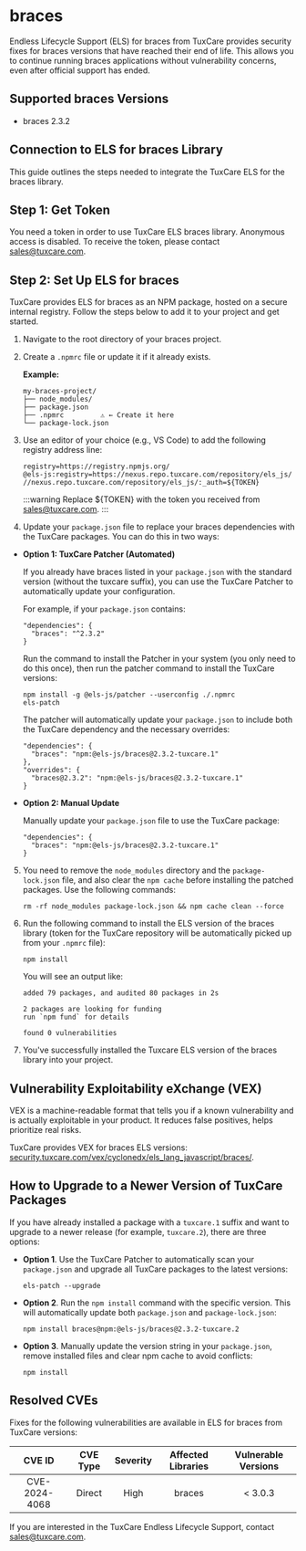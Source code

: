 # braces

Endless Lifecycle Support (ELS) for braces from TuxCare provides security fixes for braces versions that have reached their end of life. This allows you to continue running braces applications without vulnerability concerns, even after official support has ended.

## Supported braces Versions

* braces 2.3.2

## Connection to ELS for braces Library

This guide outlines the steps needed to integrate the TuxCare ELS for the braces library.

## Step 1: Get Token

You need a token in order to use TuxCare ELS braces library. Anonymous access is disabled. To receive the token, please contact [sales@tuxcare.com](mailto:sales@tuxcare.com).

## Step 2: Set Up ELS for braces

TuxCare provides ELS for braces as an NPM package, hosted on a secure internal registry. Follow the steps below to add it to your project and get started.

1. Navigate to the root directory of your braces project.
2. Create a `.npmrc` file or update it if it already exists.

   **Example:**

   ```text
   my-braces-project/
   ├── node_modules/
   ├── package.json
   ├── .npmrc         ⚠️ ← Create it here
   └── package-lock.json
   ```

3. Use an editor of your choice (e.g., VS Code) to add the following registry address line:

   <CodeWithCopy>

   ```text
   registry=https://registry.npmjs.org/
   @els-js:registry=https://nexus.repo.tuxcare.com/repository/els_js/
   //nexus.repo.tuxcare.com/repository/els_js/:_auth=${TOKEN}
   ```

   </CodeWithCopy>

   :::warning
   Replace ${TOKEN} with the token you received from [sales@tuxcare.com](mailto:sales@tuxcare.com).
   :::

4. Update your `package.json` file to replace your braces dependencies with the TuxCare packages. You can do this in two ways:

  * **Option 1: TuxCare Patcher (Automated)**

    If you already have braces listed in your `package.json` with the standard version (without the tuxcare suffix), you can use the TuxCare Patcher to automatically update your configuration.

    For example, if your `package.json` contains:

    ```text
    "dependencies": {
      "braces": "^2.3.2"
    }
    ```

    Run the command to install the Patcher in your system (you only need to do this once), then run the patcher command to install the TuxCare versions:

    <CodeWithCopy>

    ```text
    npm install -g @els-js/patcher --userconfig ./.npmrc
    els-patch
    ```

    </CodeWithCopy>

    The patcher will automatically update your `package.json` to include both the TuxCare dependency and the necessary overrides:

    ```text
    "dependencies": {
      "braces": "npm:@els-js/braces@2.3.2-tuxcare.1"
    },
    "overrides": {
      "braces@2.3.2": "npm:@els-js/braces@2.3.2-tuxcare.1"
    }
    ```
    
  * **Option 2: Manual Update**

     Manually update your `package.json` file to use the TuxCare package:

     <CodeWithCopy>

     ```text
     "dependencies": {
       "braces": "npm:@els-js/braces@2.3.2-tuxcare.1"
     }
     ```

     </CodeWithCopy>

5. You need to remove the `node_modules` directory and the `package-lock.json` file, and also clear the `npm cache` before installing the patched packages. Use the following commands:
   
   <CodeWithCopy>

   ```text
   rm -rf node_modules package-lock.json && npm cache clean --force
   ```

   </CodeWithCopy>

6. Run the following command to install the ELS version of the braces library (token for the TuxCare repository will be automatically picked up from your `.npmrc` file):

   <CodeWithCopy>

   ```text
   npm install
   ```

   </CodeWithCopy>

   You will see an output like:

   ```text
   added 79 packages, and audited 80 packages in 2s

   2 packages are looking for funding
   run `npm fund` for details

   found 0 vulnerabilities
   ```

7. You've successfully installed the Tuxcare ELS version of the braces library into your project.

## Vulnerability Exploitability eXchange (VEX) 

VEX is a machine-readable format that tells you if a known vulnerability and is actually exploitable in your product. It reduces false positives, helps prioritize real risks.

TuxCare provides VEX for braces ELS versions: [security.tuxcare.com/vex/cyclonedx/els_lang_javascript/braces/](https://security.tuxcare.com/vex/cyclonedx/els_lang_javascript/braces/).

## How to Upgrade to a Newer Version of TuxCare Packages

If you have already installed a package with a `tuxcare.1` suffix and want to upgrade to a newer release (for example, `tuxcare.2`), there are three options:

* **Option 1**. Use the TuxCare Patcher to automatically scan your `package.json` and upgrade all TuxCare packages to the latest versions:

  <CodeWithCopy>

  ```text
  els-patch --upgrade
  ```

  </CodeWithCopy>

* **Option 2**. Run the `npm install` command with the specific version. This will automatically update both `package.json` and `package-lock.json`:

  <CodeWithCopy>

  ```text
  npm install braces@npm:@els-js/braces@2.3.2-tuxcare.2
  ```

  </CodeWithCopy>

* **Option 3**. Manually update the version string in your `package.json`, remove installed files and clear npm cache to avoid conflicts:

  <CodeWithCopy>

  ```text
  npm install
  ```

  </CodeWithCopy>

## Resolved CVEs

Fixes for the following vulnerabilities are available in ELS for braces from TuxCare versions:

| CVE ID         | CVE Type | Severity | Affected Libraries | Vulnerable Versions |
| :------------: | :------: |:--------:|:------------------:| :----------------: |
| CVE-2024-4068  | Direct   | High     | braces            | < 3.0.3           |

If you are interested in the TuxCare Endless Lifecycle Support, contact [sales@tuxcare.com](mailto:sales@tuxcare.com).
